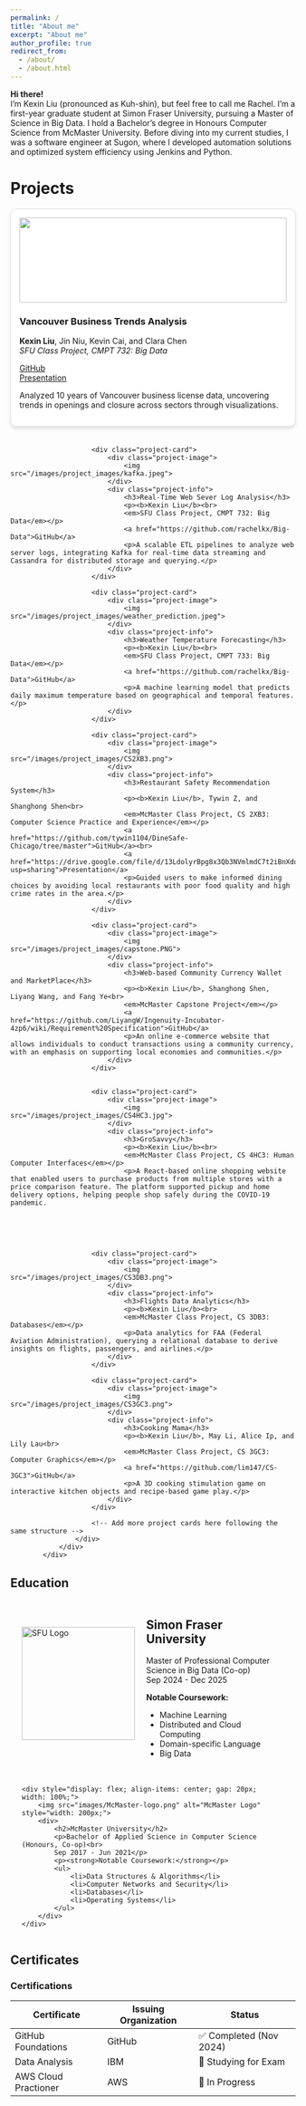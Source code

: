 ```yaml
---
permalink: /
title: "About me"
excerpt: "About me"
author_profile: true
redirect_from: 
  - /about/
  - /about.html
---
```


**Hi there!** <br>
I’m Kexin Liu (pronounced as Kuh-shin), but feel free to call me Rachel. I’m a first-year graduate student at Simon Fraser University, pursuing a Master of Science in Big Data. I hold a Bachelor’s degree in Honours Computer Science from McMaster University. Before diving into my current studies, I was a software engineer at Sugon, where I developed automation solutions and optimized system efficiency using Jenkins and Python.


Projects
======
<!---CSS style for projects layout-->
<style>
.project-grid {
    display: grid;
    grid-template-columns: repeat(auto-fill, minmax(300px, 1fr));
    gap: 20px;
    justify-content: center;
}
.project-card {
    border: 1px solid #ddd;
    border-radius: 10px;
    overflow: hidden;
    text-align: left;
    padding: 15px;
    background: #fff;
    box-shadow: 0 4px 6px rgba(0, 0, 0, 0.1);
}
.project-image img {
    width: 100%;
    height: 150px;
    object-fit: cover;
}
</style>

<div id="projects" class="section" section="projectNavItem">            
                <div class="project-container">
                    <div class="project-grid">
                        <div class="project-card">
                            <div class="project-image">
                                <img src="/images/project_images/CMPT732.png">
                            </div>
                            <div class="project-info">
                                <h3>Vancouver Business Trends Analysis</h3>
                                <p><b>Kexin Liu</b>, Jin Niu, Kevin Cai, and Clara Chen<br>
                                <em>SFU Class Project, CMPT 732: Big Data</em></p>
                                <a href="https://github.sfu.ca/jca607/CMPT732_Final_Project">GitHub</a><br>
                                <a href="https://drive.google.com/file/d/1PLg6b8D3KnMWnANHNQYUvL_TmZ-WIRrv/view">Presentation</a>
                                <p>Analyzed 10 years of Vancouver business license data, uncovering trends in openings and closure across sectors through visualizations.</p>
                            </div>
                        </div>

                        <div class="project-card">
                            <div class="project-image">
                                <img src="/images/project_images/kafka.jpeg">
                            </div>
                            <div class="project-info">
                                <h3>Real-Time Web Sever Log Analysis</h3>
                                <p><b>Kexin Liu</b><br>
                                <em>SFU Class Project, CMPT 732: Big Data</em></p>
                                <a href="https://github.com/rachelkx/Big-Data">GitHub</a>
                                <p>A scalable ETL pipelines to analyze web server logs, integrating Kafka for real-time data streaming and Cassandra for distributed storage and querying.</p>
                            </div>
                        </div>

                        <div class="project-card">
                            <div class="project-image">
                                <img src="/images/project_images/weather_prediction.jpeg">
                            </div>
                            <div class="project-info">
                                <h3>Weather Temperature Forecasting</h3>
                                <p><b>Kexin Liu</b><br>
                                <em>SFU Class Project, CMPT 733: Big Data</em></p>
                                <a href="https://github.com/rachelkx/Big-Data">GitHub</a>
                                <p>A machine learning model that predicts daily maximum temperature based on geographical and temporal features.</p>
                            </div>
                        </div>

                        <div class="project-card">
                            <div class="project-image">
                                <img src="/images/project_images/CS2XB3.png">
                            </div>
                            <div class="project-info">
                                <h3>Restaurant Safety Recommendation System</h3>
                                <p><b>Kexin Liu</b>, Tywin Z, and Shanghong Shen<br>
                                <em>McMaster Class Project, CS 2XB3: Computer Science Practice and Experience</em></p>
                                <a href="https://github.com/tywin1104/DineSafe-Chicago/tree/master">GitHub</a><br>
                                <a href="https://drive.google.com/file/d/13LdolyrBpg8x3Qb3NVmlmdC7t2iBnXdq/view?usp=sharing">Presentation</a>
                                <p>Guided users to make informed dining choices by avoiding local restaurants with poor food quality and high crime rates in the area.</p>
                            </div>
                        </div>

                        <div class="project-card">
                            <div class="project-image">
                                <img src="/images/project_images/capstone.PNG">
                            </div>
                            <div class="project-info">
                                <h3>Web-based Community Currency Wallet and MarketPlace</h3>
                                <p><b>Kexin Liu</b>, Shanghong Shen, Liyang Wang, and Fang Ye<br>
                                <em>McMaster Capstone Project</em></p>
                                <a href="https://github.com/LiyangW/Ingenuity-Incubator-4zp6/wiki/Requirement%20Specification">GitHub</a>
                                <p>An online e-commerce website that allows individuals to conduct transactions using a community currency, with an emphasis on supporting local economies and communities.</p>
                            </div>
                        </div>


                        <div class="project-card">
                            <div class="project-image">
                                <img src="/images/project_images/CS4HC3.jpg">
                            </div>
                            <div class="project-info">
                                <h3>GroSavvy</h3>
                                <p><b>Kexin Liu</b><br>
                                <em>McMaster Class Project, CS 4HC3: Human Computer Interfaces</em></p>
                                <p>A React-based online shopping website that enabled users to purchase products from multiple stores with a price comparison feature. The platform supported pickup and home delivery options, helping people shop safely during the COVID-19 pandemic.
</p>
                            </div>
                        </div>


                        <div class="project-card">
                            <div class="project-image">
                                <img src="/images/project_images/CS3DB3.png">
                            </div>
                            <div class="project-info">
                                <h3>Flights Data Analytics</h3>
                                <p><b>Kexin Liu</b><br>
                                <em>McMaster Class Project, CS 3DB3: Databases</em></p>
                                <p>Data analytics for FAA (Federal Aviation Administration), querying a relational database to derive insights on flights, passengers, and airlines.</p>
                            </div>
                        </div>

                        <div class="project-card">
                            <div class="project-image">
                                <img src="/images/project_images/CS3GC3.png">
                            </div>
                            <div class="project-info">
                                <h3>Cooking Mama</h3>
                                <p><b>Kexin Liu</b>, May Li, Alice Ip, and Lily Lau<br>
                                <em>McMaster Class Project, CS 3GC3: Computer Graphics</em></p>
                                <a href="https://github.com/lim147/CS-3GC3">GitHub</a>
                                <p>A 3D cooking stimulation game on interactive kitchen objects and recipe-based game play.</p>
                            </div>
                        </div>

                        <!-- Add more project cards here following the same structure -->
                    </div>
                </div>
            </div>

Education
------
<div style="display: flex; flex-direction: column; margin: 20px; gap: 20px;">
    <div style="display: flex; align-items: center; gap: 20px; width: 100%;">
        <img src="images/SFU-logo.png" alt="SFU Logo" style="width: 200px;">
        <div>
            <h2>Simon Fraser University</h2>
            <p>Master of Professional Computer Science in Big Data (Co-op)<br>
            Sep 2024 - Dec 2025</p>
            <p><strong>Notable Coursework:</strong></p>
            <ul>
                <li>Machine Learning</li>
                <li>Distributed and Cloud Computing</li>
                <li>Domain-specific Language</li>
                <li>Big Data</li>
            </ul>
        </div>
    </div>
    
    <div style="display: flex; align-items: center; gap: 20px; width: 100%;">
        <img src="images/McMaster-logo.png" alt="McMaster Logo" style="width: 200px;">
        <div>
            <h2>McMaster University</h2>
            <p>Bachelor of Applied Science in Computer Science (Honours, Co-op)<br>
            Sep 2017 - Jun 2021</p>
            <p><strong>Notable Coursework:</strong></p>
            <ul>
                <li>Data Structures & Algorithms</li>
                <li>Computer Networks and Security</li>
                <li>Databases</li>
                <li>Operating Systems</li>
            </ul>
        </div>
    </div>
</div>


Certificates
------
### Certifications

| Certificate | Issuing Organization | Status |
|------------|----------------------|--------|
| GitHub Foundations | GitHub | ✅ Completed (Nov 2024) |
| Data Analysis | IBM | 📝 Studying for Exam |
| AWS Cloud Practioner | AWS | 🔄 In Progress |


